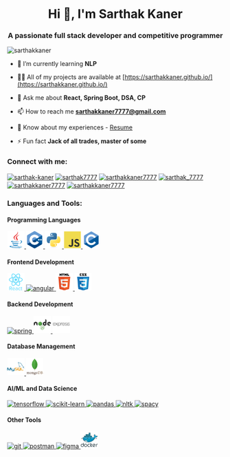 <h1 align="center">Hi 👋, I'm Sarthak Kaner</h1>
<h3 align="center">A passionate full stack developer and competitive programmer</h3>

<p align="left"> <img src="https://komarev.com/ghpvc/?username=sarthakkaner&label=Profile%20views&color=0e75b6&style=flat" alt="sarthakkaner" /> </p>

- 🌱 I’m currently learning **NLP**

- 👨‍💻 All of my projects are available at [https://sarthakkaner.github.io/](https://sarthakkaner.github.io/)

- 💬 Ask me about **React, Spring Boot, DSA, CP**

- 📫 How to reach me **sarthakkaner7777@gmail.com**

- 📄 Know about my experiences - <a href="https://docs.google.com/document/d/1FiF8xJ6vCK6Wrl4j69TvDNCgfB-0igicDgmEaIXRr98/edit?usp=sharing](https://docs.google.com/document/d/1FiF8xJ6vCK6Wrl4j69TvDNCgfB-0igicDgmEaIXRr98/edit?usp=sharing" target="blank" >Resume </a>

- ⚡ Fun fact **Jack of all trades, master of some**

<h3 align="left">Connect with me:</h3>
<p align="left">
<a href="https://linkedin.com/in/sarthak-kaner" target="_blank"><img align="center" src="https://raw.githubusercontent.com/rahuldkjain/github-profile-readme-generator/master/src/images/icons/Social/linked-in-alt.svg" alt="sarthak-kaner" height="30" width="40" /></a>
<a href="https://www.codechef.com/users/sarthak7777" target="_blank"><img align="center" src="https://cdn.jsdelivr.net/npm/simple-icons@3.1.0/icons/codechef.svg" alt="sarthak7777" height="30" width="40" /></a>
<a href="https://www.hackerrank.com/sarthakkaner7777" target="_blank"><img align="center" src="https://raw.githubusercontent.com/rahuldkjain/github-profile-readme-generator/master/src/images/icons/Social/hackerrank.svg" alt="sarthakkaner7777" height="30" width="40" /></a>
<a href="https://codeforces.com/profile/sarthak_7777" target="_blank"><img align="center" src="https://raw.githubusercontent.com/rahuldkjain/github-profile-readme-generator/master/src/images/icons/Social/codeforces.svg" alt="sarthak_7777" height="30" width="40" /></a>
<a href="https://www.leetcode.com/sarthakkaner7777" target="_blank"><img align="center" src="https://raw.githubusercontent.com/rahuldkjain/github-profile-readme-generator/master/src/images/icons/Social/leet-code.svg" alt="sarthakkaner7777" height="30" width="40" /></a>
<a href="https://auth.geeksforgeeks.org/user/sarthakkaner7777" target="_blank"><img align="center" src="https://raw.githubusercontent.com/rahuldkjain/github-profile-readme-generator/master/src/images/icons/Social/geeks-for-geeks.svg" alt="sarthakkaner7777" height="30" width="40" /></a>
</p>

<h3 align="left">Languages and Tools:</h3>
<h4>Programming Languages</h4>
<p align="left">
<a href="https://www.java.com" target="_blank" rel="noreferrer"> <img src="https://raw.githubusercontent.com/devicons/devicon/master/icons/java/java-original.svg" alt="java" width="40" height="40"/> </a>
<a href="https://www.w3schools.com/cpp/" target="_blank" rel="noreferrer"> <img src="https://raw.githubusercontent.com/devicons/devicon/master/icons/cplusplus/cplusplus-original.svg" alt="cplusplus" width="40" height="40"/> </a>
<a href="https://www.python.org" target="_blank" rel="noreferrer"> <img src="https://raw.githubusercontent.com/devicons/devicon/master/icons/python/python-original.svg" alt="python" width="40" height="40"/> </a>
<a href="https://developer.mozilla.org/en-US/docs/Web/JavaScript" target="_blank" rel="noreferrer"> <img src="https://raw.githubusercontent.com/devicons/devicon/master/icons/javascript/javascript-original.svg" alt="javascript" width="40" height="40"/> </a>
  <a href="https://www.cprogramming.com/" target="__blank" rel="noreferrer"> <img src="https://raw.githubusercontent.com/devicons/devicon/master/icons/c/c-original.svg" alt="c" width="40" height="40"/> </a>
</p>

<h4>Frontend Development</h4>
<p align="left">
<a href="https://reactjs.org/" target="__blank" rel="noreferrer"> <img src="https://raw.githubusercontent.com/devicons/devicon/master/icons/react/react-original-wordmark.svg" alt="react" width="40" height="40"/> </a>
<a href="https://angular.io" target="__blank" rel="noreferrer"> <img src="https://angular.io/assets/images/logos/angular/angular.svg" alt="angular" width="40" height="40"/> </a>
<a href="https://www.w3.org/html/" target="__blank" rel="noreferrer"> <img src="https://raw.githubusercontent.com/devicons/devicon/master/icons/html5/html5-original-wordmark.svg" alt="html5" width="40" height="40"/> </a>
<a href="https://www.w3schools.com/css/" target="__blank" rel="noreferrer"> <img src="https://raw.githubusercontent.com/devicons/devicon/master/icons/css3/css3-original-wordmark.svg" alt="css3" width="40" height="40"/> </a>
</p>

<h4>Backend Development</h4>
<p align="left">
<a href="https://spring.io/" target="__blank" rel="noreferrer"> <img src="https://www.vectorlogo.zone/logos/springio/springio-icon.svg" alt="spring" width="40" height="40"/> </a>
<a href="https://nodejs.org" target="__blank" rel="noreferrer"> <img src="https://raw.githubusercontent.com/devicons/devicon/master/icons/nodejs/nodejs-original-wordmark.svg" alt="nodejs" width="40" height="40"/> </a>
<a href="https://expressjs.com" target="__blank" rel="noreferrer"> <img src="https://raw.githubusercontent.com/devicons/devicon/master/icons/express/express-original-wordmark.svg" alt="express" width="40" height="40"/> </a>
</p>

<h4>Database Management</h4>
<p align="left">
<a href="https://www.mysql.com/" target="__blank" rel="noreferrer"> <img src="https://raw.githubusercontent.com/devicons/devicon/master/icons/mysql/mysql-original-wordmark.svg" alt="mysql" width="40" height="40"/> </a>
<a href="https://www.mongodb.com/" target="__blank" rel="noreferrer"> <img src="https://raw.githubusercontent.com/devicons/devicon/master/icons/mongodb/mongodb-original-wordmark.svg" alt="mongodb" width="40" height="40"/> </a>
</p>

<h4>AI/ML and Data Science</h4>
<p align="left">
<a href="https://www.tensorflow.org/" target="_blank" rel="noreferrer"> <img src="https://www.vectorlogo.zone/logos/tensorflow/tensorflow-icon.svg" alt="tensorflow" width="40" height="40"/> </a>
<a href="https://scikit-learn.org/" target="_blank" rel="noreferrer"> <img src="https://upload.wikimedia.org/wikipedia/commons/0/05/Scikit_learn_logo_small.svg" alt="scikit-learn" width="40" height="40"/> </a>
<a href="https://pandas.pydata.org/" target="_blank" rel="noreferrer"> <img src="https://upload.wikimedia.org/wikipedia/commons/e/ed/Pandas_logo.svg" alt="pandas" width="40" height="40"/> </a>
<a href="https://www.nltk.org/" target="_blank" rel="noreferrer"> <img src="https://miro.medium.com/v2/resize:fit:1400/1*-dNH8WI8Oy3etClaRvRCgw.png" alt="nltk" height="40"/> </a>
<a href="https://spacy.io/" target="_blank" rel="noreferrer"> <img src="https://pbs.twimg.com/profile_images/699256981287100416/7-7zis8f_400x400.png" alt="spacy" height="40"/> </a>
</p>


<h4>Other Tools</h4>
<p align="left">
<a href="https://git-scm.com/" target="__blank" rel="noreferrer"> <img src="https://www.vectorlogo.zone/logos/git-scm/git-scm-icon.svg" alt="git" width="40" height="40"/> </a>
<a href="https://postman.com" target="__blank" rel="noreferrer"> <img src="https://www.vectorlogo.zone/logos/getpostman/getpostman-icon.svg" alt="postman" width="40" height="40"/> </a>
<a href="https://www.figma.com/" target="__blank" rel="noreferrer"> <img src="https://www.vectorlogo.zone/logos/figma/figma-icon.svg" alt="figma" width="40" height="40"/> </a>
<a href="https://www.docker.com/" target="__blank" rel="noreferrer"> <img src="https://raw.githubusercontent.com/devicons/devicon/master/icons/docker/docker-original-wordmark.svg" alt="docker" width="40" height="40"/> </a>
</p>
